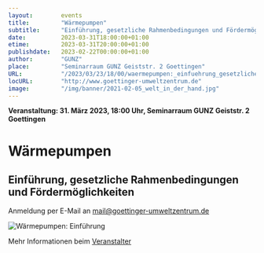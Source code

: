 ```yaml
---
layout:        events
title:         "Wärmepumpen"
subtitle:      "Einführung, gesetzliche Rahmenbedingungen und Fördermöglichkeiten"
date:          2023-03-31T18:00:00+01:00
etime:         2023-03-31T20:00:00+01:00
publishdate:   2023-02-22T00:00:00+01:00
author:        "GUNZ"
place:         "Seminarraum GUNZ Geiststr. 2 Goettingen"
URL:           "/2023/03/23/18/00/waermepumpen:_einfuehrung_gesetzliche_rahmenbedingungen_und_foerdermoeglichkeiten"
locURL:        "http://www.goettinger-umweltzentrum.de"
image:         "/img/banner/2021-02-05_welt_in_der_hand.jpg"
---
```


**Veranstaltung: 31. März 2023, 18:00 Uhr, Seminarraum GUNZ Geiststr. 2 Goettingen**

Wärmepumpen
===========

Einführung, gesetzliche Rahmenbedingungen und Fördermöglichkeiten
-----------

Anmeldung per E-Mail an mail@goettinger-umweltzentrum.de

![Wärmepumpen: Einführung](https://www.goettinger-umweltzentrum.de/wp-content/uploads/2023/02/Plakat_Waerempumpen-scaled.jpg)


Mehr Informationen beim [Veranstalter](http://www.goettinger-umweltzentrum.de)
